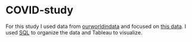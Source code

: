 # COVID-study
For this study I used data from [ourworldindata](https://ourworldindata.org/) and focused on [this data](https://ourworldindata.org/covid-deaths).
I used [SQL](COVID/Covid.sql) to organize the data and Tableau to visualize.
